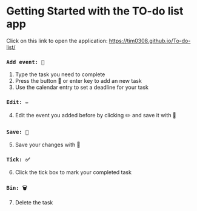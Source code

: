 # Getting Started with the TO-do list app 

Click on this link to open the application: https://tim0308.github.io/To-do-list/

### `Add event: 📝`

1) Type the task you need to complete
2) Press the button 📝 or enter key to add an new task
3) Use the calendar entry to set a deadline for your task

### `Edit: ✏️`

4) Edit the event you added before by clicking ✏️  and save it with 💾 

### `Save: 💾`
5) Save your changes with 💾

### `Tick: ✅`
6) Click the tick box to mark your completed task

### `Bin: 🗑️`
7) Delete the task

